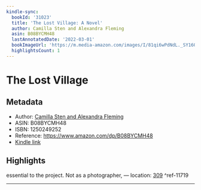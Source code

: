 ```yaml
---
kindle-sync:
  bookId: '31023'
  title: 'The Lost Village: A Novel'
  author: Camilla Sten and Alexandra Fleming
  asin: B08BYCMH48
  lastAnnotatedDate: '2022-03-01'
  bookImageUrl: 'https://m.media-amazon.com/images/I/81qi6wPdNdL._SY160.jpg'
  highlightsCount: 1
---
```

# The Lost Village
## Metadata
* Author: [Camilla Sten and Alexandra Fleming](https://www.amazon.com/Camilla-Sten/e/B0788JHTHT/ref=dp_byline_cont_ebooks_1)
* ASIN: B08BYCMH48
* ISBN: 1250249252
* Reference: https://www.amazon.com/dp/B08BYCMH48
* [Kindle link](kindle://book?action=open&asin=B08BYCMH48)

## Highlights
essential to the project. Not as a photographer, — location: [309](kindle://book?action=open&asin=B08BYCMH48&location=309) ^ref-11719

---
